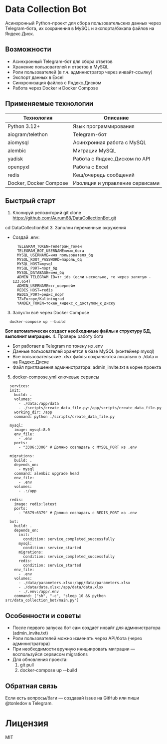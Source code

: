 # Data Collection Bot
Асинхронный Python-проект для сбора пользовательских данных через Telegram-бота, их сохранения в MySQL и экспорта/бэкапа файлов на Яндекс.Диск.

## Возможности
- Асинхронный Telegram-бот для сбора ответов
- Хранение пользователей и ответов в MySQL
- Роли пользователей (в т.ч. администратор через инвайт-ссылку)
- Экспорт данных в Excel
- Синхронизация файлов с Яндекс.Диском
- Работа через Docker и Docker Compose

## Применяемые технологии
|Технология|Описание|
|-|-|
|Python 3.12+|Язык программирования|
|aiogram/telethon|Telegram-бот|
|aiomysql|Асинхронная работа с MySQL|
|alembic|Миграции MySQL|
|yadisk|Работа с Яндекс.Диском по API|
|openpyxl|Работа с Excel|
|redis|Кеш/очередь сообщений|
|Docker, Docker Compose|Изоляция и управление сервисами|

## Быстрый старт
1. Клонируй репозиторий
  git clone https://github.com/Aurum68/DataCollectionBot.git

  cd DataCollectionBot
3. Заполни переменные окружения
  - Создай .env:
    ```
      TELEGRAM_TOKEN=телеграм_токен
      TELEGRAM_BOT_USERNAME=имя_бота
      MYSQL_USERNAME=имя_пользователя_бд
      MYSQL_ROOT_PASSWORD=пароль_бд
      MYSQL_HOST=mysql
      MYSQL_PORT=порт_бд
      MYSQL_DATABASE=имя_бд
      ADMIN_TELEGRAM_ID=тг_ids (если несколько, то через запятую - 123,654)
      ADMIN_USERNAME=тг_юзернейм
      REDIS_HOST=redis
      REDIS_PORT=редис_порт
      TZ=Europe/Kaliningrad
      YANDEX_TOKEN=токен_яндекс_с_доступом_к_диску
    ```
3. Запусти всё через Docker Compose
```
  docker-compose up --build
```
  **Бот автоматически создаст необходимые файлы и структуру БД, выполнит миграции.**
4. Проверь работу бота
  - Бот работает в Telegram по токену из .env
  - Данные пользователей хранятся в базе MySQL (контейнер mysql)
  - Все пользовательские .xlsx файлы сохраняются локально в ./data и на Яндекс.Диске
  - Файл приглашения администратора: admin_invite.txt в корне проекта
5. docker-compose.yml ключевые сервисы
```
  services:
  init:
    build: .
    volumes:
      - ./data:/app/data
      - ./scripts/create_data_file.py:/app/scripts/create_data_file.py
    working_dir: /app
    command: python ./scripts/create_data_file.py

  mysql:
    image: mysql:8.0
    env_file:
      - .env
    ports:
      - "3306:3306" # Должно совпадать с MYSQL_PORT из .env

  migrations:
    build: .
    depends_on:
      - mysql
    command: alembic upgrade head
    env_file:
      - .env
    volumes:
      - .:/app

  redis:
    image: redis:latest
    ports:
      - "6379:6379" # Должно совпадать с REDIS_PORT из .env

  bot:
    build: .
    depends_on:
      init:
        condition: service_completed_successfully
      mysql:
        condition: service_started
      migrations:
        condition: service_completed_successfully
      redis:
        condition: service_started
    env_file:
      - .env
    volumes:
      - ./data/parameters.xlsx:/app/data/parameters.xlsx
      - ./data/data.xlsx:/app/data/data.xlsx
      - ./.env:/app/.env
    command: ["sh", "-c", "sleep 10 && python src/data_collection_bot/main.py"]
  ```
  
## Особенности и советы
- После первого запуска бот сам создаёт инвайт для администратора (admin_invite.txt)
- Роли пользователей можно изменять через API/бота (через администратора)
- При необходимости вручную инициировать миграции — воспользуйся сервисом migrations
- Для обновления проекта:
    1. git pull
    2. docker-compose up --build

## Обратная связь
Если есть вопросы/баги — создавай issue на GitHub или пиши @tonledov в Telegram.

# Лицензия
MIT
